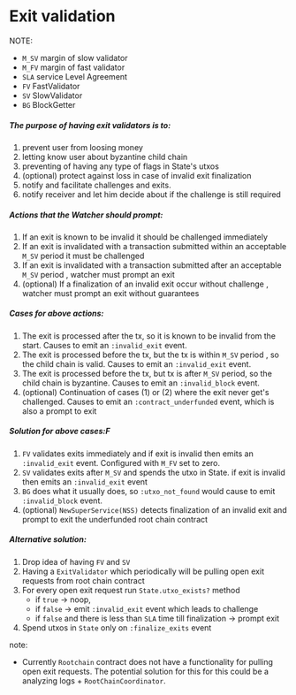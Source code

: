 # Exit validation

NOTE:
* `M_SV` margin of slow validator
* `M_FV` margin of fast validator
* `SLA` service Level Agreement
* `FV` FastValidator
* `SV` SlowValidator
* `BG` BlockGetter

##### The purpose of having exit validators is to:
1. prevent user from loosing money
2. letting know user about byzantine child chain
3. preventing of having any type of flags in State's utxos
4. (optional) protect against loss in case of invalid exit finalization
5. notify and facilitate challenges and exits. 
6. notify receiver and let him decide about if the challenge is still required

##### Actions that the Watcher should prompt:
1. If an exit is known to be invalid it should be challenged immediately
2. If an exit is invalidated with a transaction submitted within an acceptable `M_SV` period it must be challenged
3. If an exit is invalidated with a transaction submitted after an acceptable `M_SV` period , watcher must prompt an exit
4. (optional) If a finalization of an invalid exit occur  without challenge , watcher must prompt an exit without guarantees
 
##### Cases for above actions:
1. The exit is processed after the tx, so it is known to be invalid from the start. Causes to emit an `:invalid_exit` event.
2. The exit is processed before the tx, but the tx is within `M_SV` period , so the child chain is valid. Causes to emit an `:invalid_exit` event.
3. The exit is processed before the tx, but tx is after `M_SV` period, so the child chain is byzantine. Causes to emit an `:invalid_block` event.
4. (optional) Continuation of cases (1) or (2) where the exit never get's challenged. Causes to emit an `:contract_underfunded` event, which is also a prompt to exit

##### Solution for above cases:F
1. `FV` validates exits immediately and if exit is invalid then emits an `:invalid_exit` event. Configured with `M_FV` set to zero.
2. `SV` validates exits after `M_SV` and spends the utxo in State. if exit is invalid then emits an `:invalid_exit` event
3. `BG` does what it usually does, so `:utxo_not_found` would cause to emit `:invalid_block` event.
4. (optional) `NewSuperService(NSS)` detects finalization of an invalid exit and prompt to exit the underfunded root chain contract

##### Alternative solution:
1. Drop idea of having `FV` and `SV`
2. Having a `ExitValidator` which periodically will be pulling open exit requests from root chain contract
3. For every open exit request run `State.utxo_exists?` method
    * if `true` -> noop, 
    * if `false` -> emit `:invalid_exit` event  which leads to challenge
    * if `false` and there is less than `SLA` time till finalization -> prompt exit
4. Spend utxos in `State` only on `:finalize_exits` event

note:
* Currently `Rootchain` contract does not have a functionality for pulling open exit requests. The potential solution 
for this for this could be a analyzing logs + `RootChainCoordinator`.